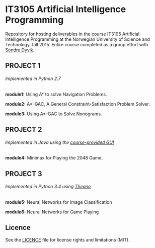 # IT3105 Artificial Intelligence Programming
Repository for hosting deliverables in the course IT3105 Artificial Intelligence Programming at the Norwegian University of Science and Technology, fall 2015. Entire course completed as a group effort with [Sondre Dyvik](https://github.com/sondrehd).

## PROJECT 1
###### Implemented in Python 2.7
**module1:** Using A* to solve Navigation Problems.

**module2:** A*-GAC, A General Constraint-Satisfaction Problem Solver.

**module3:** Using A*-GAC to Solve Nonograms.

## PROJECT 2
###### Implemented in Java using the [course-provided GUI](https://github.com/jorgenkg/IT3105)
**module4:** Minimax for Playing the 2048 Game.

## PROJECT 3
###### Implemented in Python 3.4 using [Theano](http://deeplearning.net/software/theano/)
**module5:** Neural Networks for Image Classification

**module6:** Neural Networks for Game Playing

## Licence
See the [LICENCE](https://github.com/pmitche/it3105-aiprogramming/blob/master/LICENCE.md) file for license rights and limitations (MIT).
